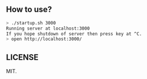 How to use?
-----------

```sh
> ./startup.sh 3000
Running server at localhost:3000
If you hope shutdown of server then press key at ^C.
> open http://localhost:3000/
```

LICENSE
-------

MIT.
